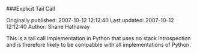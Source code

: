 ###Explicit Tail Call

Originally published: 2007-10-12 12:12:40
Last updated: 2007-10-12 12:12:40
Author: Shane Hathaway

This is a tail call implementation in Python that uses no stack introspection and is therefore likely to be compatible with all implementations of Python.